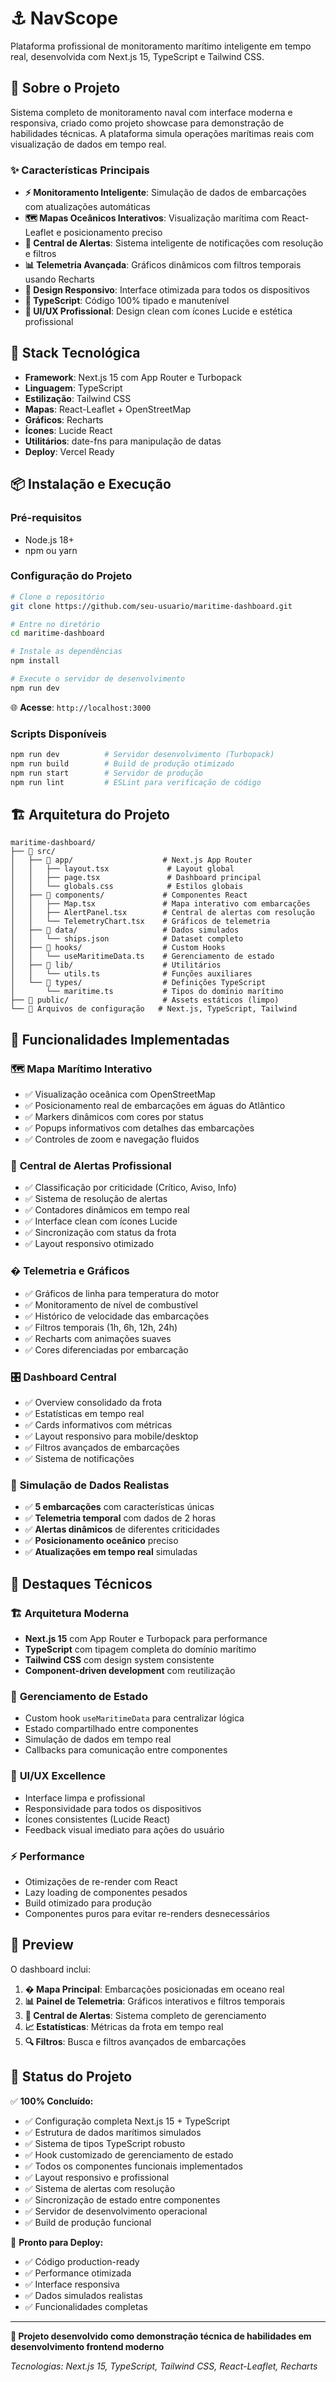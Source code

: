 # ⚓ NavScope

Plataforma profissional de monitoramento marítimo inteligente em tempo real, desenvolvida com Next.js 15, TypeScript e Tailwind CSS.

## 🎯 Sobre o Projeto

Sistema completo de monitoramento naval com interface moderna e responsiva, criado como projeto showcase para demonstração de habilidades técnicas. A plataforma simula operações marítimas reais com visualização de dados em tempo real.

### ✨ Características Principais

- **⚡ Monitoramento Inteligente**: Simulação de dados de embarcações com atualizações automáticas
- **🗺️ Mapas Oceânicos Interativos**: Visualização marítima com React-Leaflet e posicionamento preciso
- **🚨 Central de Alertas**: Sistema inteligente de notificações com resolução e filtros
- **📊 Telemetria Avançada**: Gráficos dinâmicos com filtros temporais usando Recharts
- **📱 Design Responsivo**: Interface otimizada para todos os dispositivos
- **🎯 TypeScript**: Código 100% tipado e manutenível
- **🎨 UI/UX Profissional**: Design clean com ícones Lucide e estética profissional

## 🚀 Stack Tecnológica

- **Framework**: Next.js 15 com App Router e Turbopack
- **Linguagem**: TypeScript
- **Estilização**: Tailwind CSS
- **Mapas**: React-Leaflet + OpenStreetMap
- **Gráficos**: Recharts
- **Ícones**: Lucide React
- **Utilitários**: date-fns para manipulação de datas
- **Deploy**: Vercel Ready

## 📦 Instalação e Execução

### Pré-requisitos

- Node.js 18+
- npm ou yarn

### Configuração do Projeto

```bash
# Clone o repositório
git clone https://github.com/seu-usuario/maritime-dashboard.git

# Entre no diretório
cd maritime-dashboard

# Instale as dependências
npm install

# Execute o servidor de desenvolvimento
npm run dev
```

🌐 **Acesse**: `http://localhost:3000`

### Scripts Disponíveis

```bash
npm run dev          # Servidor desenvolvimento (Turbopack)
npm run build        # Build de produção otimizado
npm run start        # Servidor de produção
npm run lint         # ESLint para verificação de código
```

## 🏗️ Arquitetura do Projeto

```
maritime-dashboard/
├── 📁 src/
│   ├── 📁 app/                    # Next.js App Router
│   │   ├── layout.tsx             # Layout global
│   │   ├── page.tsx               # Dashboard principal
│   │   └── globals.css            # Estilos globais
│   ├── 📁 components/             # Componentes React
│   │   ├── Map.tsx               # Mapa interativo com embarcações
│   │   ├── AlertPanel.tsx        # Central de alertas com resolução
│   │   └── TelemetryChart.tsx    # Gráficos de telemetria
│   ├── 📁 data/                   # Dados simulados
│   │   └── ships.json            # Dataset completo
│   ├── 📁 hooks/                  # Custom Hooks
│   │   └── useMaritimeData.ts    # Gerenciamento de estado
│   ├── 📁 lib/                    # Utilitários
│   │   └── utils.ts              # Funções auxiliares
│   └── 📁 types/                  # Definições TypeScript
│       └── maritime.ts           # Tipos do domínio marítimo
├── 📁 public/                     # Assets estáticos (limpo)
└── 📄 Arquivos de configuração   # Next.js, TypeScript, Tailwind
```

## 🔧 Funcionalidades Implementadas

### 🗺️ **Mapa Marítimo Interativo**

- ✅ Visualização oceânica com OpenStreetMap
- ✅ Posicionamento real de embarcações em águas do Atlântico
- ✅ Markers dinâmicos com cores por status
- ✅ Popups informativos com detalhes das embarcações
- ✅ Controles de zoom e navegação fluidos

### 🚨 **Central de Alertas Profissional**

- ✅ Classificação por criticidade (Crítico, Aviso, Info)
- ✅ Sistema de resolução de alertas
- ✅ Contadores dinâmicos em tempo real
- ✅ Interface clean com ícones Lucide
- ✅ Sincronização com status da frota
- ✅ Layout responsivo otimizado

### � **Telemetria e Gráficos**

- ✅ Gráficos de linha para temperatura do motor
- ✅ Monitoramento de nível de combustível
- ✅ Histórico de velocidade das embarcações
- ✅ Filtros temporais (1h, 6h, 12h, 24h)
- ✅ Recharts com animações suaves
- ✅ Cores diferenciadas por embarcação

### 🎛️ **Dashboard Central**

- ✅ Overview consolidado da frota
- ✅ Estatísticas em tempo real
- ✅ Cards informativos com métricas
- ✅ Layout responsivo para mobile/desktop
- ✅ Filtros avançados de embarcações
- ✅ Sistema de notificações

### 🔄 **Simulação de Dados Realistas**

- ✅ **5 embarcações** com características únicas
- ✅ **Telemetria temporal** com dados de 2 horas
- ✅ **Alertas dinâmicos** de diferentes criticidades
- ✅ **Posicionamento oceânico** preciso
- ✅ **Atualizações em tempo real** simuladas

## 🎯 Destaques Técnicos

### 🏗️ **Arquitetura Moderna**

- **Next.js 15** com App Router e Turbopack para performance
- **TypeScript** com tipagem completa do domínio marítimo
- **Tailwind CSS** com design system consistente
- **Component-driven development** com reutilização

### 🔄 **Gerenciamento de Estado**

- Custom hook `useMaritimeData` para centralizar lógica
- Estado compartilhado entre componentes
- Simulação de dados em tempo real
- Callbacks para comunicação entre componentes

### 🎨 **UI/UX Excellence**

- Interface limpa e profissional
- Responsividade para todos os dispositivos
- Ícones consistentes (Lucide React)
- Feedback visual imediato para ações do usuário

### ⚡ **Performance**

- Otimizações de re-render com React
- Lazy loading de componentes pesados
- Build otimizado para produção
- Componentes puros para evitar re-renders desnecessários

## 📸 Preview

O dashboard inclui:

1. **�️ Mapa Principal**: Embarcações posicionadas em oceano real
2. **📊 Painel de Telemetria**: Gráficos interativos e filtros temporais
3. **🚨 Central de Alertas**: Sistema completo de gerenciamento
4. **📈 Estatísticas**: Métricas da frota em tempo real
5. **🔍 Filtros**: Busca e filtros avançados de embarcações

## 🚀 Status do Projeto

✅ **100% Concluído:**

- ✅ Configuração completa Next.js 15 + TypeScript
- ✅ Estrutura de dados marítimos simulados
- ✅ Sistema de tipos TypeScript robusto
- ✅ Hook customizado de gerenciamento de estado
- ✅ Todos os componentes funcionais implementados
- ✅ Layout responsivo e profissional
- ✅ Sistema de alertas com resolução
- ✅ Sincronização de estado entre componentes
- ✅ Servidor de desenvolvimento operacional
- ✅ Build de produção funcional

🎯 **Pronto para Deploy:**

- ✅ Código production-ready
- ✅ Performance otimizada
- ✅ Interface responsiva
- ✅ Dados simulados realistas
- ✅ Funcionalidades completas

---

**💼 Projeto desenvolvido como demonstração técnica de habilidades em desenvolvimento frontend moderno**

_Tecnologias: Next.js 15, TypeScript, Tailwind CSS, React-Leaflet, Recharts_
